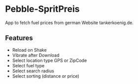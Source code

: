 # Pebble-SpritPreis
App to fetch fuel prices from german Website tankerkoenig.de.

## Features
- Reload on Shake
- Vibrate after Download
- Select location type GPS or ZipCode
- Select fuel type
- Select search radius
- Select sorting (distance or price)

